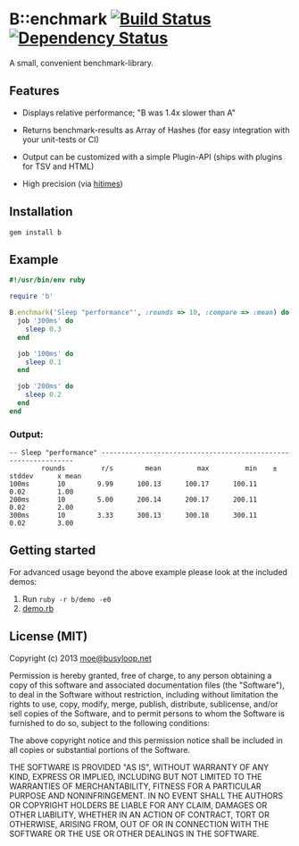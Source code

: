 # B::enchmark [![Build Status](https://travis-ci.org/busyloop/b.png?branch=master)](https://travis-ci.org/busyloop/b) [![Dependency Status](https://gemnasium.com/busyloop/b.png)](https://gemnasium.com/busyloop/b)

A small, convenient benchmark-library.

## Features

* Displays relative performance; "B was 1.4x slower than A"

* Returns benchmark-results as Array of Hashes (for easy integration with your unit-tests or CI)

* Output can be customized with a simple Plugin-API (ships with plugins for TSV and HTML)
 
* High precision (via [hitimes](https://github.com/copiousfreetime/hitimes))


## Installation

`gem install b`

## Example

```ruby
#!/usr/bin/env ruby

require 'b'

B.enchmark('Sleep "performance"', :rounds => 10, :compare => :mean) do
  job '300ms' do
    sleep 0.3
  end

  job '100ms' do
    sleep 0.1
  end

  job '200ms' do
    sleep 0.2
  end
end
```

### Output:

```
-- Sleep "performance" ---------------------------------------------------------------
        rounds         r/s        mean         max         min    ± stddev      x mean 
100ms       10        9.99      100.13      100.17      100.11        0.02        1.00 
200ms       10        5.00      200.14      200.17      200.11        0.02        2.00 
300ms       10        3.33      300.13      300.18      300.11        0.02        3.00 
```

## Getting started

For advanced usage beyond the above example please look at the included demos:

1. Run `ruby -r b/demo -e0`
2. [demo.rb](https://github.com/busyloop/b/blob/master/lib/b/demo.rb)

## License (MIT)

Copyright (c) 2013 moe@busyloop.net

Permission is hereby granted, free of charge, to any person obtaining
a copy of this software and associated documentation files (the
"Software"), to deal in the Software without restriction, including
without limitation the rights to use, copy, modify, merge, publish,
distribute, sublicense, and/or sell copies of the Software, and to
permit persons to whom the Software is furnished to do so, subject to
the following conditions:

The above copyright notice and this permission notice shall be
included in all copies or substantial portions of the Software.

THE SOFTWARE IS PROVIDED "AS IS", WITHOUT WARRANTY OF ANY KIND,
EXPRESS OR IMPLIED, INCLUDING BUT NOT LIMITED TO THE WARRANTIES OF
MERCHANTABILITY, FITNESS FOR A PARTICULAR PURPOSE AND
NONINFRINGEMENT. IN NO EVENT SHALL THE AUTHORS OR COPYRIGHT HOLDERS BE
LIABLE FOR ANY CLAIM, DAMAGES OR OTHER LIABILITY, WHETHER IN AN ACTION
OF CONTRACT, TORT OR OTHERWISE, ARISING FROM, OUT OF OR IN CONNECTION
WITH THE SOFTWARE OR THE USE OR OTHER DEALINGS IN THE SOFTWARE.
